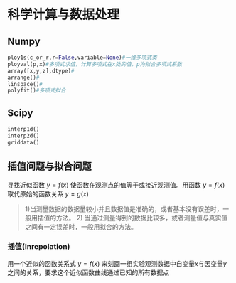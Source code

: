 # 科学计算与数据处理

## Numpy

```python
ploy1s(c_or_r,r=False,variable=None)#一维多项式类
ployval(p,x)#多项式求值，计算多项式在x处的值，p为拟合多项式系数
array([x,y,z],dtype)#
arrange()#
linspace()#
polyfit()#多项式拟合
```

## Scipy

```python
interp1d()
interp2d()
griddata()
```

## 插值问题与拟合问题

寻找近似函数 $y=f(x)$ 使函数在观测点的值等于或接近观测值。用函数 $y=f(x)$ 取代原始的函数关系 $y=g(x)$

>1)当测量数据的数据量较小并且数据值是准确的，或者基本没有误差时，一般用插值的方法。
>2) 当通过测量得到的数据比较多，或者测量值与真实值之间有一定误差时，一般用拟合的方法。

### 插值(Inrepolation)

用一个近似的函数关系式 $y=f(x)$ 来刻画一组实验观测数据中自变量$x$与因变量$y$之间的关系，要求这个近似函数曲线通过已知的所有数据点
